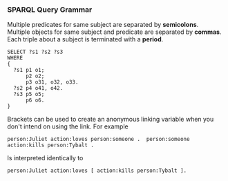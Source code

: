 ### SPARQL Query Grammar

Multiple predicates for same subject are separated by **semicolons**. <br>
Multiple objects for same subject and predicate are separated by **commas**. <br>
Each triple about a subject is terminated with a **period**. <br>

```
SELECT ?s1 ?s2 ?s3 
WHERE
{
  ?s1 p1 o1;
      p2 o2;
      p3 o31, o32, o33.
  ?s2 p4 o41, o42.
  ?s3 p5 o5;
      p6 o6.
}
```

Brackets can be used to create an anonymous linking variable when you don't intend on using the link. For example

`person:Juliet action:loves person:someone . 
 person:someone action:kills person:Tybalt .`
 
Is interpreted identically to 

`person:Juliet action:loves [ action:kills person:Tybalt ].`
